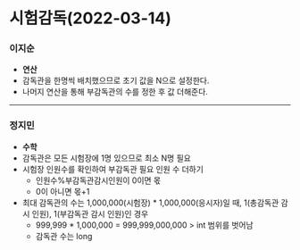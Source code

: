 # 시험감독(2022-03-14)
### 이지순
* **연산**
* 감독관을 한명씩 배치했으므로 초기 값을 N으로 설정한다.
* 나머지 연산을 통해 부감독관의 수를 정한 후 값 더해준다.

---
### 정지민
* **수학**
* 감독관은 모든 시험장에 1명 있으므로 최소 N명 필요
* 시험장 인원수를 확인하여 부감독관 필요 인원 수 더하기
  * 인원수%부감독관감시인원이 0이면 몫
  * 0이 아니면 몫+1
* 최대 감독관의 수는 1,000,000(시험장) * 1,000,000(응시자)일 때, 1(총감독관 감시 인원), 1(부감독관 감시 인원)인 경우
  * 999,999 * 1,000,000 = 999,999,000,000 > int 범위를 벗어남
  * 감독관 수는 long